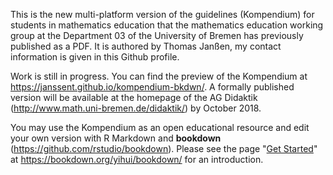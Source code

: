 This is the new multi-platform version of the guidelines (Kompendium) for students in mathematics education that the mathematics education working group at the Department 03 of the University of Bremen has previously published as a PDF. It is authored by Thomas Janßen, my contact information is given in this Github profile.

Work is still in progress. You can find the preview of the Kompendium at https://janssent.github.io/kompendium-bkdwn/. A formally published version will be available at the homepage of the AG Didaktik (http://www.math.uni-bremen.de/didaktik/) by October 2018.

You may use the Kompendium as an open educational resource and edit your own version with R Markdown and **bookdown** (https://github.com/rstudio/bookdown). Please see the page "[Get Started](https://bookdown.org/yihui/bookdown/get-started.html)" at https://bookdown.org/yihui/bookdown/ for an introduction.
